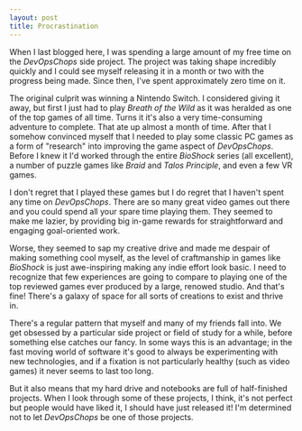 ```yaml
---
layout: post
title: Procrastination
---
```


When I last blogged here, I was spending a large amount of my free time on the _DevOpsChops_ side project. The project was taking shape incredibly quickly and I could see myself releasing it in a month or two with the progress being made. Since then, I've spent approximately zero time on it.

The original culprit was winning a Nintendo Switch. I considered giving it away, but first I just had to play _Breath of the Wild_ as it was heralded as one of the top games of all time. Turns it it's also a very time-consuming adventure to complete. That ate up almost a month of time. After that I somehow convinced myself that I needed to play some classic PC games as a form of "research" into improving the game aspect of _DevOpsChops_. Before I knew it I'd worked through the entire _BioShock_ series (all excellent), a number of puzzle games like _Braid_ and _Talos Principle_, and even a few VR games. 

I don't regret that I played these games but I do regret that I haven't spent any time on _DevOpsChops_. There are so many great video games out there and you could spend all your spare time playing them. They seemed to make me lazier, by providing big in-game rewards for straightforward and engaging goal-oriented work.

Worse, they seemed to sap my creative drive and made me despair of making something cool myself, as the level of craftmanship in games like _BioShock_ is just awe-inspiring making any indie effort look basic. I need to recognize that few experiences are going to compare to playing one of the top reviewed games ever produced by a large, renowed studio. And that's fine! There's a galaxy of space for all sorts of creations to exist and thrive in.

There's a regular pattern that myself and many of my friends fall into. We get obsessed by a particular side project or field of study for a while, before something else catches our fancy. In some ways this is an advantage; in the fast moving world of software it's good to always be experimenting with new technologies, and if a fixation is not particularly healthy (such as video games) it never seems to last too long.

But it also means that my hard drive and notebooks are full of half-finished projects. When I look through some of these projects, I think, it's not perfect but people would have liked it, I should have just released it! I'm determined not to let _DevOpsChops_ be one of those projects.
